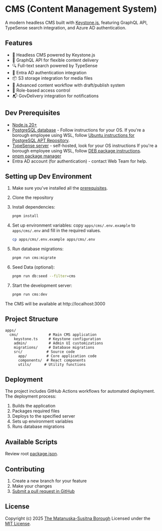 # CMS (Content Management System)

A modern headless CMS built with [Keystone.js](https://keystonejs.com/), featuring GraphQL API, TypeSense search integration, and Azure AD authentication.

## Features

- 🚀 Headless CMS powered by Keystone.js
- 📱 GraphQL API for flexible content delivery
- 🔍 Full-text search powered by TypeSense
- 🔐 Entra AD authentication integration
- 📦 S3 storage integration for media files
- 🔄 Advanced content workflow with draft/publish system
- 👥 Role-based access control
- 📬 GovDelivery integration for notifications

## Dev Prerequisites

- [Node.js 20+](https://nodejs.org/en/download/)
- [PostgreSQL database](https://www.postgresql.org/download/) - Follow instructions for your OS. If you're a borough employee using WSL, follow [Ubuntu instructions for PostgreSQL APT Repository](https://www.postgresql.org/download/linux/ubuntu/).
- [TypeSense server](https://typesense.org/docs/guide/install-typesense.html#option-2-local-machine-self-hosting) - self-hosted, look for your OS instructions If you're a borough employee using WSL, follow [DEB package instructions](https://typesense.org/docs/guide/install-typesense.html#deb-package-on-ubuntu-debian).
- [pnpm package manager](https://pnpm.io/installation#using-npm)
- Entra AD account (for authentication) - contact Web Team for help.

## Setting up Dev Environment

1. Make sure you've installed all the [prerequisites](#dev-prerequisites).
1. Clone the repository
1. Install dependencies:

   ```bash
   pnpm install
   ```

1. Set up environment variables:
   copy `apps/cms/.env.example` to `apps/cms/.env` and fill in the required values.

   ```bash
   cp apps/cms/.env.example apps/cms/.env
   ```

1. Run database migrations:

   ```bash
   pnpm run cms:migrate
   ```

1. Seed Data (optional):

   ```bash
   pnpm run db:seed --filter=cms
   ```

1. Start the development server:
   ```bash
   pnpm run cms:dev
   ```

The CMS will be available at http://localhost:3000

## Project Structure

```
apps/
  cms/              # Main CMS application
    keystone.ts     # Keystone configuration
    admin/          # Admin UI customizations
    migrations/     # Database migrations
    src/           # Source code
      app/         # Core application code
      components/  # React components
      utils/      # Utility functions
```

## Deployment

The project includes GitHub Actions workflows for automated deployment. The deployment process:

1. Builds the application
2. Packages required files
3. Deploys to the specified server
4. Sets up environment variables
5. Runs database migrations

## Available Scripts

Review root [package.json](./package.json).

## Contributing

1. Create a new branch for your feature
2. Make your changes
3. [Submit a pull request in GitHub](https://github.com/akmatsu/matanuska-susitna-cms/pulls)

## License

Copyright (c) 2025 [The Matanuska-Susitna Borough](https://matsugov.us) Licensed under the [MIT License](/LICENSE.MD).
